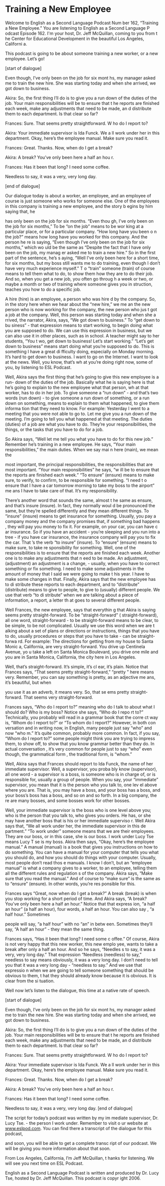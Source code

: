 # Training a New Employee

Welcome to English as a Second Language Podcast Num ber 162, “Training a New Employee.” You are listening to English as a Second Language P odcast Episode 162. I'm your host, Dr. Jeff McQuillan, coming to you from t he Center for Educational Development in the beautiful Los Angeles, Californi a. 

This podcast is going to be about someone training a new worker, or a new employee. Let’s go! 

[start of dialogue] 

Even though, I’ve only been on the job for six mont hs, my manager asked me to train the new hire. She was starting today and when  she arrived, we got down to business.  

Akira: So, the first thing I’ll do is to give you a  run down of the duties of the job. Your main responsibilities will be to ensure that t he reports are finished each week, make any adjustments that need to be made, an d distribute them to each department. Is that clear so far?  

Frances: Sure. That seems pretty straightforward. W ho do I report to?  

Akira: Your immediate supervisor is Ida Funck. We a ll work under her in this department. Okay, here’s the employee manual. Make sure you read it.  

Frances: Great. Thanks. Now, when do I get a break?   

Akira: A break? You’ve only been here a half an hou r.  

Frances: Has it been that long? I need some coffee.   

Needless to say, it was a very, very long day.  

[end of dialogue] 

Our dialogue today is about a worker, an employee, and an employee of course is just someone who works for someone else. One of the employees in this company is training a new employee, and the story b egins by him saying that, he  

has only been on the job for six months. “Even thou gh, I’ve only been on the job for six months,” To be “on the job” means to be wor king at a particular place, or for a particular company. “How long have you been o n the job?” means how long have you worked for this company. And the person he re is saying, “Even though I’ve only been on the job for six months,” which wo uld be the same as “Despite the fact that I have only been on the job, my manag er asked me to train a new hire.” So in the first part of the sentence, he’s s aying, “Well I’ve only been here for a short time, for six months, but my boss still  wants me to do training, even though I don’t have very much experience myself.” T o “train” someone (train) of course means to tell them what to do, to show them how they are to do their job. And so, when you get a new job, you often go throug h a week or two, or maybe a month or two of training where someone gives you in struction, teaches you how to do a specific job. 

A hire (hire) is an employee, a person who was hire d by the company. So, in the story here when we hear about the “new hire,” we me an the new person who is now working for the company, the new person who jus t got a job at the company. Well, this person was starting today and when she a rrived, the narrator, Akira, says, “We got down to business.” To “get down to bu siness”  - that expression means to start working, to begin doing what you are  supposed to do. We can use this expression in business, but we can also use it  in other places, such as in school. A teacher might say to her students, “You t wo, get down to business! Let’s start working.” “Let’s get down to business” means start doing what you’re supposed to do. This is something I have a great di fficulty doing, especially on Monday morning. It’s hard to get down to business. I want to go on the Internet. I want to look at the news. Well, you know, that’s wh at you’re doing right now, some of you, by listening to ESL Podcast. 

Well, Akira says the first thing that he’s going to  give this new employee is a run- down of the duties of the job. Basically what he is  saying here is that he’s going to explain to the new employee what that person, wh at that worker, has to do in her job. To give someone a “run down” - and that’s two words (run down) -  to give someone a run down of something, or a run down  on something, means to explain to them what happened, to give them informa tion that they need to know. For example: Yesterday I went to a meeting that you  were not able to go to. Let me give you a run down of the meeting. I’m going to  tell you what happened at that meeting. The duties (duties) of a job are what  you have to do. They’re your responsibilities, the things, or the tasks that you  have to do for a job.  

So Akira says, “Well let me tell you what you have to do for this new job.” Remember he’s training in a new employee. He says, “Your main responsibilities,” the main duties. When we say mai n here (main), we mean the  

most important, the principal responsibilities, the  responsibilities that are most important. “Your main responsibilities” he says, “w ill be to ensure that the reports are finished each week.” “To ensure” (ensure) means  to make sure, to verify, to confirm, to be responsible for something. “I need t o ensure that I have a car tomorrow morning to take my boss to the airport” me ans I have to take care of that. It’s my responsibility.  

There’s another word that sounds the same, almost t he same as ensure, and that’s insure (insure). In fact, they normally woul d be pronounced the same, but they’re spelled differently and they mean different  things. To “insure” (insure) means to get insurance for something. Usually, you pay a company money and the company promises that, if something bad happens , they will pay you money to fix it. For example, on your car, you can have c ar insurance. So if you have an accident -  you’re sleeping and you run into a tree  - if you have car insurance, the insurance company will pay you to fix the car. That ’s the verb “to insure” (insure). To “ensure” (ensure) means to make sure, to take re sponsibility for something. Well, one of the responsibilities is to ensure that  the reports are finished each week. Another one is to make any adjustments that n eed to be made. An adjustment, (adjustment) an adjustment is a change,   - usually, when you have to correct something or fix something. I need to make some adjustments in the amount of money that I said we were going to make t his year. I have to make some changes in that. Finally, Akira says that the new employee has to di stribute these reports to each department, and to “distribute” (distribute) means to give to people, to give to (usually) different people. We use that verb “to di stribute” when we are talking about a piece of information, a report, a letter th at goes to several different people.  

Well Frances, the new employee, says that everythin g that Akira is saying seems pretty straight-forward. To be “straight-forward” ( straight-forward), all one word, straight-forward - to be straight-forward means to be clear, to be simple, to be not complicated. Usually we use this word when we are t alking about a set of plans or directions or instructions, things that you have  to do, usually procedures or steps that you have to take - can be straight-forwa rd. For example: The directions for getting from my house to Santa Monic a, California, are very straight-forward. You drive up Centinela Avenue, yo u take a left on Santa Monica Boulevard, you drive one mile and you are in Santa Monica, California, the city here in Los Angeles.  

Well, that’s straight-forward. It’s simple, it’s cl ear, it’s plain. Notice that Frances says, “That seems pretty straight-forward,” “pretty ” here means very. Remember, you can say something is pretty, as an adjective me ans, it’s beautiful, but when  

you use it as an adverb, it means very. So, that se ems pretty straight-forward. That seems very straight-forward. 

Frances says, “Who do I report to?” meaning who do I talk to about what I should do? Who is my boss? Notice she says, “Who do I repo rt to?” Technically, you probably will read in a grammar book that the corre ct way is, “Whom do I report to?” or “To whom do I report?” However, in both con versation and in writing now, in English, many people just say “who” and now “who m.” It’s quite common, probably more common. In fact, if you say, “Whom do  I report to?” some people might think you are trying to impress them, to show  off, to show that you know grammar better than they do. In actual conversation , it’s very common for people just to say “who” even though, the grammatical form , the traditional form, is “whom.” 

Well, Akira says that Frances should report to Ida Funck, the name of her immediate supervisor. Well, a supervisor, you proba bly know (supervisor), all one word - a supervisor is a boss, is someone who is in  charge of, or is responsible for, usually a group of people. When you say, your “immediate” supervisor, you mean that it is the person who you talk to, one lev el above where you are. That is, you may have a boss, and your boss has a boss, and your boss’s boss has a boss, and so on and so forth. In a big company, the re are many bosses, and some bosses work for other bosses.  

Well, your immediate supervisor is the boss who is one level above you; who is the person that you talk to, who gives you orders. He has, or she may have another boss that is his or her immediate superviso r. Well Akira says that, “We all work under her, the immediate supervisor in this de partment.” “To work under” someone means that we are their employees. They are  our boss, or in this case, she is our boss. I work under Lucy Tse means Lucy T se is my boss. Akira then says, “Okay, here’s the employee manual.” A manual (manual) is a book that gives you instructions on how to do something. You can have a manual for your computer that tells you what you should do, and how  you should do things with your computer. Usually, most people don’t read thos e manuals. I know I don’t, but an “employee manual” is what a company gives to  a worker, to an employee, telling them all the different rules and regulation s of the company. Akira says, “Make sure that you read the manual.” And of course  to “make sure” is the same as to “ensure” (ensure). In other words, you’re res ponsible for this. 

Frances says “Great, now when do I get a break?” A break (break) is when you stop working for a short period of time. And Akira says, “A break? You’ve only been here a half an hour.” Notice that that express ion, “a half an hour” (a half an hour), four words, a half an hour. You can also say , “a half hour.” Sometimes  

people will say, “a half hour” with no “an” in betw een. Sometimes they’ll say, “A half an hour” -  they mean the same thing.  

Frances says, “Has it been that long? I need some c offee.” Of course, Akira is not very happy that this new worker, this new emplo yee, wants to take a break after only a half an hour. And so he says, “Needles s to say, it was a very, very long day.” That expression “Needless (needless) to say,” needless to say means obviously, it was a very long day. I don’t need to tell you that it was a very long day -  “needless to say.” And we use that expressio n when we are going to tell someone something that should be obvious to them, t hat they should already know because it is obvious. It is clear from the si tuation.  

Well now let’s listen to the dialogue, this time at  a native rate of speech. 

[start of dialogue] 

Even though, I’ve only been on the job for six mont hs, my manager asked me to train the new hire. She was starting today and when  she arrived, we got down to business.  

Akira: So, the first thing I’ll do is to give you a  run down of the duties of the job. Your main responsibilities will be to ensure that t he reports are finished each week, make any adjustments that need to be made, an d distribute them to each department. Is that clear so far?  

Frances: Sure. That seems pretty straightforward. W ho do I report to?  

Akira: Your immediate supervisor is Ida Funck. We a ll work under her in this department. Okay, here’s the employee manual. Make sure you read it.  

Frances: Great. Thanks. Now, when do I get a break?   

Akira: A break? You’ve only been here a half an hou r.  

Frances: Has it been that long? I need some coffee.   

Needless to say, it was a very, very long day. [end of dialogue] 

The script for today’s podcast was written by my im mediate supervisor, Dr. Lucy Tse. - the person I work under. Remember to visit o ur website at www.eslpod.com. You can find there a transcript of the dialogue for this podcast,  

 and soon, you will be able to get a complete transc ript of our podcast. We will be giving you more information about that soon.  

From Los Angeles, California, I’m Jeff McQuillan, t hanks for listening. We will see you next time on ESL Podcast. 

English as a Second Language Podcast is written and  produced by Dr. Lucy Tse, hosted by Dr. Jeff McQuillan. This podcast is copyr ight 2006.

